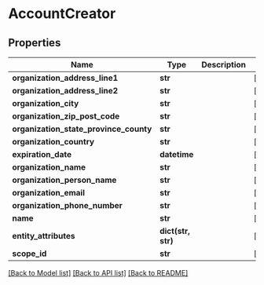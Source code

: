 # AccountCreator

## Properties
Name | Type | Description | Notes
------------ | ------------- | ------------- | -------------
**organization_address_line1** | **str** |  | [optional] 
**organization_address_line2** | **str** |  | [optional] 
**organization_city** | **str** |  | [optional] 
**organization_zip_post_code** | **str** |  | [optional] 
**organization_state_province_county** | **str** |  | [optional] 
**organization_country** | **str** |  | [optional] 
**expiration_date** | **datetime** |  | [optional] 
**organization_name** | **str** |  | [optional] 
**organization_person_name** | **str** |  | [optional] 
**organization_email** | **str** |  | [optional] 
**organization_phone_number** | **str** |  | [optional] 
**name** | **str** |  | [optional] 
**entity_attributes** | **dict(str, str)** |  | [optional] 
**scope_id** | **str** |  | [optional] 

[[Back to Model list]](../README.md#documentation-for-models) [[Back to API list]](../README.md#documentation-for-api-endpoints) [[Back to README]](../README.md)



